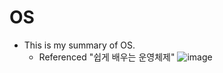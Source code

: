 # OS

* This is my summary of OS.
  + Referenced "쉽게 배우는 운영체제"
  ![image](https://user-images.githubusercontent.com/23165155/109449869-e8856b00-7a8c-11eb-9567-0c47b6ab3db6.png)
